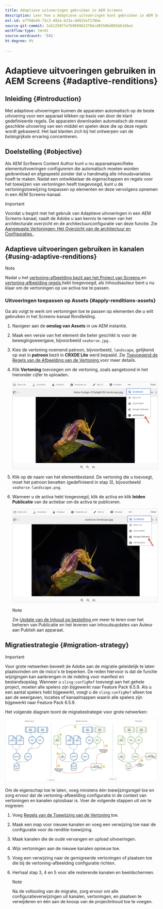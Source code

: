 ```yaml
---
title: Adaptieve uitvoeringen gebruiken in AEM Screens
description: Leer hoe u Adaptieve uitvoeringen kunt gebruiken in AEM Screens.
exl-id: e7f68ed4-73c3-492a-b33a-dd915ef1f8be
source-git-commit: 2a51258ffe7b969962378dcd0558bd001b616ba1
workflow-type: tm+mt
source-wordcount: '541'
ht-degree: 0%

---
```


# Adaptieve uitvoeringen gebruiken in AEM Screens {#adaptive-renditions}

## Inleiding {#introduction}

Met adaptieve uitvoeringen kunnen de apparaten automatisch op de beste uitvoering voor een apparaat klikken op basis van door de klant gedefinieerde regels. De apparaten downloaden automatisch de meest geschikte uitvoering van een middel en spelen deze die op deze regels wordt gebaseerd. Het laat klanten zich bij het ontwerpen van de *belangrijkste* ervaring concentreren.

## Doelstelling {#objective}

Als AEM Scrßeens Content Author kunt u nu apparaatspecifieke elementuitvoeringen configureren die automatisch moeten worden gedownload en afgespeeld zonder dat u handmatig alle inhoudsvariaties hoeft te maken.
Nadat een ontwikkelaar de eigenschappen en regels voor het toewijzen van vertoningen heeft toegevoegd, kunt u de vertoningstoewijzing toepassen op elementen en deze vervolgens opnemen in een AEM Screens-kanaal.

>[!IMPORTANT]
>Voordat u begint met het gebruik van Adaptieve uitvoeringen in een AEM Screens-kanaal, raadt de Adobe u aan kennis te nemen van het architecturale overzicht en de architectuurconfiguratie van deze functie. Zie [ Aangepaste Vertoningen: Het Overzicht van de architectuur en Configuraties ](/help/user-guide/adaptive-renditions.md).

## Adaptieve uitvoeringen gebruiken in kanalen {#using-adaptive-renditions}

>[!NOTE]
>Nadat u het [ vertoning-afbeelding bezit aan het Project van Screens ](/help/user-guide/adaptive-renditions.md#rendition-mapping-new) en [ vertoning-afbeelding regels ](/help/user-guide/adaptive-renditions.md#add-rendition-mapping-rules) hebt toegevoegd, als Inhoudsauteur bent u nu klaar om de vertoningen op uw activa toe te passen.

### Uitvoeringen toepassen op Assets {#apply-renditions-assets}

Ga als volgt te werk om vertoningen toe te passen op elementen die u wilt gebruiken in het Screens-kanaal Rondleiding.

1. Navigeer aan de **omslag van Assets** in uw AEM instantie.
1. Maak een versie van het element die beter geschikt is voor de bewegingsweergave, bijvoorbeeld `seahorse.jpg` .
1. Kies de vertoning noemend patroon, bijvoorbeeld, `landscape`, gelijkend op wat in **patroon** bezit in **CRXDE Lite** werd bepaald. Zie [ Toevoegend de Regels van de Afbeelding van de Vertoning ](/help/user-guide/adaptive-renditions.md#add-rendition-mapping-rules) voor meer details.
1. Klik **Vertoning** toevoegen om de vertoning, zoals aangetoond in het hieronder cijfer te uploaden.

   ![afbeelding](/help/user-guide/assets/adaptive-renditions/manage-pub-asset2.png)

1. Klik op de naam van het elementbestand. De vertoning die u toevoegt, moet het patroon bevatten (gedefinieerd in stap 3), bijvoorbeeld `seahorse-landscape.png`.
1. Wanneer u de activa hebt toegevoegd, klik de activa en klik **leiden Publicatie** van de actiebar om de activa te publiceren.

   ![afbeelding](/help/user-guide/assets/adaptive-renditions/manage-pub-asset1.png)

   >[!NOTE]
   >Zie [ Update van de Inhoud op bestelling ](https://experienceleague.adobe.com/nl/docs/experience-manager-screens/user-guide/authoring/content-updates/on-demand-content) om meer te leren over het beheren van Publicatie en het leveren van inhoudsupdates van Auteur aan Publish aan apparaat.

## Migratiestrategie {#migration-strategy}

>[!IMPORTANT]
>Voor grote netwerken beveelt de Adobe aan de migratie geleidelijk te laten plaatsvinden om de risico&#39;s te beperken. De reden hiervoor is dat de functie wijzigingen kan aanbrengen in de indeling voor manifest en bestandsopslag. Wanneer u `sling:configRef` toevoegt aan het gehele project, moeten alle spelers zijn bijgewerkt naar Feature Pack 6.5.9. Als u een aantal spelers hebt bijgewerkt, voegt u de `sling:configRef` alleen toe aan de weergaven, locaties of kanaalmappen waarin alle spelers zijn bijgewerkt naar Feature Pack 6.5.9.

Het volgende diagram toont de migratiestrategie voor grote netwerken:

![afbeelding](/help/user-guide/assets/adaptive-renditions/migration-strategy1.png)

Om de eigenschap toe te laten, voeg minstens één toewijzingsregel toe en zorg ervoor dat de vertoning-afbeelding configuratie in de context van vertoningen en kanalen oplosbaar is. Voer de volgende stappen uit om te migreren:

1. Voeg [ Regels van de Toewijzing van de Vertoning ](/help/user-guide/adaptive-renditions.md) toe.
1. Maak een map voor nieuwe kanalen en voeg een verwijzing toe naar de configuratie voor de renditie-toewijzing.
1. Maak kanalen die de oude vervangen en upload uitvoeringen.
1. Wijs vertoningen aan de nieuwe kanalen opnieuw toe.
1. Voeg een verwijzing naar de gemigreerde vertoningen of plaatsen toe die bij de vertoning-afbeelding configuratie richten.
1. Herhaal stap 3, 4 en 5 voor alle resterende kanalen en beeldschermen.

   >[!NOTE]
   >Na de voltooiing van de migratie, zorg ervoor om alle configuratieverwijzingen uit kanalen, vertoningen, en plaatsen te verwijderen en één aan de knoop van de projectinhoud toe te voegen.
